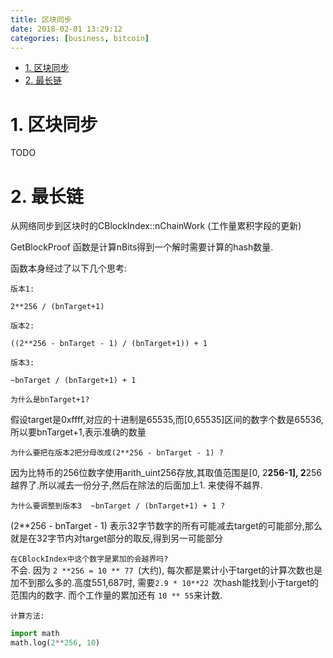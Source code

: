 ```yaml
---
title: 区块同步
date: 2018-02-01 13:29:12
categories: [business, bitcoin]
---
```


<!-- TOC -->

- [1. 区块同步](#1-区块同步)
- [2. 最长链](#2-最长链)

<!-- /TOC -->


<a id="markdown-1-区块同步" name="1-区块同步"></a>
# 1. 区块同步

TODO


<a id="markdown-2-最长链" name="2-最长链"></a>
# 2. 最长链

从网络同步到区块时的CBlockIndex::nChainWork (工作量累积字段的更新)



GetBlockProof 函数是计算nBits得到一个解时需要计算的hash数量.

函数本身经过了以下几个思考:

`版本1:`
```
2**256 / (bnTarget+1)
```

`版本2:`
```
((2**256 - bnTarget - 1) / (bnTarget+1)) + 1
```

`版本3:`
```
~bnTarget / (bnTarget+1) + 1
```



`为什么是bnTarget+1?`


假设target是0xffff,对应的十进制是65535,而[0,65535]区间的数字个数是65536,所以要bnTarget+1,表示准确的数量


`为什么要把在版本2把分母改成(2**256 - bnTarget - 1) ?`

因为比特币的256位数字使用arith_uint256存放,其取值范围是[0, 2**256-1], 2**256越界了.所以减去一份分子,然后在除法的后面加上1. 来使得不越界.


`为什么要调整到版本3  ~bnTarget / (bnTarget+1) + 1 ?`

(2**256 - bnTarget - 1) 表示32字节数字的所有可能减去target的可能部分,那么就是在32字节内对target部分的取反,得到另一可能部分



`在CBlockIndex中这个数字是累加的会越界吗?`  
不会. 因为 ```2 **256 = 10 ** 77 ```(大约), 每次都是累计小于target的计算次数也是加不到那么多的.高度551,687时, 需要```2.9 * 10**22 ```次hash能找到小于target的范围内的数字. 而个工作量的累加还有 ```10 ** 55```来计数.


`计算方法:`
```python
import math
math.log(2**256, 10)
```

